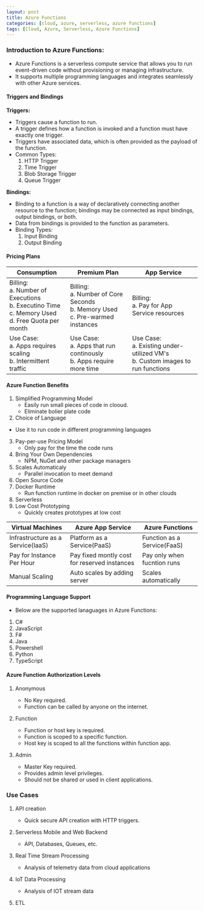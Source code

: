 ```yaml
---
layout: post
title: Azure Functions
categories: [cloud, azure, serverless, azure functions]
tags: [Cloud, Azure, Serverless, Azure Functions]
---
```


###  Introduction to Azure Functions:

- Azure Functions is a serverless compute service that allows you to run event-driven code without provisioning or managing infrastructure. 
- It supports multiple programming languages and integrates seamlessly with other Azure services.

#### Triggers and Bindings

**Triggers:**
- Triggers cause a function to run. 
- A trigger defines how a function is invoked and a function must have exactly one trigger. 
- Triggers have associated data, which is often provided as the payload of the function.
- Common Types:
    1. HTTP Trigger
    2. Time Trigger
    3. Blob Storage Trigger
    4. Queue Trigger

**Bindings:**
- Binding to a function is a way of declaratively connecting another resource to the function; bindings may be connected as input bindings, output bindings, or both. 
- Data from bindings is provided to the function as parameters.
- Binding Types:
    1. Input Binding
    2. Output Binding

#### Pricing Plans

| Consumption | Premium Plan | App Service | 
| ----------- | ------------ | ----------- |
| Billing: <br> a. Number of Executions <br> b. Executino Time <br> c. Memory Used <br> d. Free Quota per month <br> | Billing: <br> a. Number of Core Seconds <br> b. Memory Used <br> c. Pre-warmed instances <br> | Billing: <br> a. Pay for App Service resources <br> | 
| Use Case: <br> a. Apps requires scaling <br> b. Intermittent traffic <br> | Use Case: <br> a. Apps that run continously <br> b. Apps require more time | Use Case: <br> a. Existing under-utilized VM's <br> b. Custom images to run functions | 



#### Azure Function Benefits
1. Simplified Programming Model
    - Easily run small pieces of code in clooud.
    - Eliminate bolier plate code
2. Choice of Language
- Use it to run code in different programming languages
3. Pay-per-use Pricing Model
    - Only pay for the time the code runs
4. Bring Your Own Dependencies
    - NPM, NuGet and other package managers
5. Scales Automaticaly
    - Parallel invocation to meet demand
6. Open Source Code
7. Docker Runtime
    - Run function runtime in docker on premise or in other clouds
8. Serverless
9. Low Cost Prototyping
    - Quickly creates prototypes at low cost

| Virtual Machines | Azure App Service | Azure Functions | 
| ---------------- | ----------------- | --------------- |
| Infrastructure as a Service(IaaS) | Platform as a Service(PaaS) | Function as a Service(FaaS) | 
| Pay for Instance Per Hour | Pay fixed montly cost for reserved instances | Pay only when fucntion runs | 
| Manual Scaling | Auto scales by adding server | Scales automatically | 

#### Programming Language Support
- Below are the supported lanaguages in Azure Functions:
1. C#
2. JavaScript
3. F#
4. Java
5. Powershell
6. Python
7. TypeScript


#### Azure Function Authorization Levels
1. Anonymous 
    - No Key required.
    - Function can be called by anyone on the internet.

2. Function
    - Function or host key is required.
    - Function is scoped to a specific function.
    - Host key is scoped to all the functions within function app.

3. Admin
    - Master Key required.
    - Provides admin level privileges.
    - Should not be shared or used in client applications.


### Use Cases
1. API creation
    - Quick secure API creation with HTTP triggers.

2. Serverless Mobile and Web Backend
    - API, Databases, Queues, etc.

3. Real Time Stream Processing
    - Analysis of telemetry data from cloud applications

4. IoT Data Processing
    - Analysis of IOT stream data

5. ETL